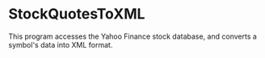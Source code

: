 # StockQuotesToXML
This program accesses the Yahoo Finance stock database, and converts a symbol's data into XML format.

